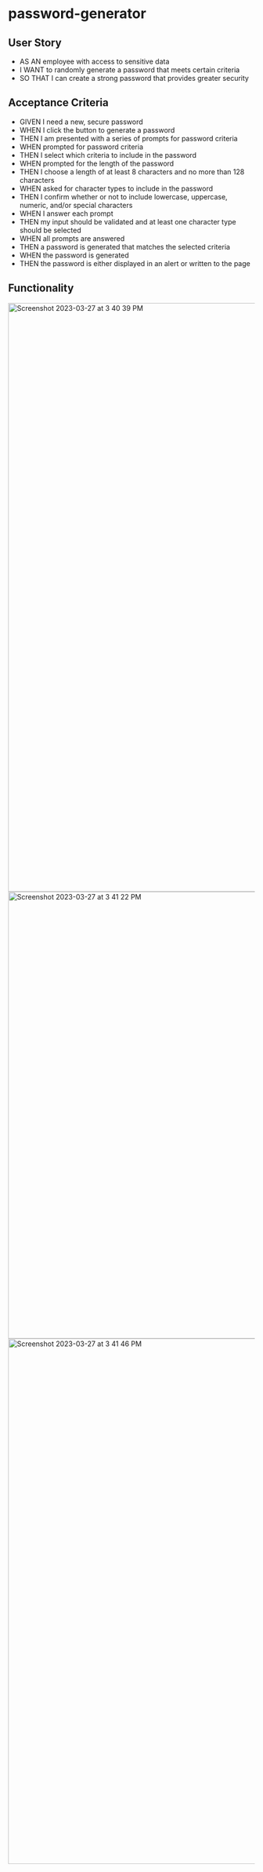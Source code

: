 # password-generator
## User Story
* AS AN employee with access to sensitive data
* I WANT to randomly generate a password that meets certain criteria
* SO THAT I can create a strong password that provides greater security
## Acceptance Criteria
* GIVEN I need a new, secure password
* WHEN I click the button to generate a password
* THEN I am presented with a series of prompts for password criteria
* WHEN prompted for password criteria
* THEN I select which criteria to include in the password
* WHEN prompted for the length of the password
* THEN I choose a length of at least 8 characters and no more than 128 characters
* WHEN asked for character types to include in the password
* THEN I confirm whether or not to include lowercase, uppercase, numeric, and/or special characters
* WHEN I answer each prompt
* THEN my input should be validated and at least one character type should be selected
* WHEN all prompts are answered
* THEN a password is generated that matches the selected criteria
* WHEN the password is generated
* THEN the password is either displayed in an alert or written to the page
## Functionality 
<img width="1200" alt="Screenshot 2023-03-27 at 3 40 39 PM" src="https://user-images.githubusercontent.com/117123654/228061975-2f62a4fb-3b05-4f8b-9f46-ab20a22f15d1.png">
<img width="911" alt="Screenshot 2023-03-27 at 3 41 22 PM" src="https://user-images.githubusercontent.com/117123654/228061998-d4bd9167-ce96-4582-b9bb-9afb4adc8925.png">
<img width="1071" alt="Screenshot 2023-03-27 at 3 41 46 PM" src="https://user-images.githubusercontent.com/117123654/228062010-54dc128e-77fc-4da5-8bf0-6c21166d77fb.png">